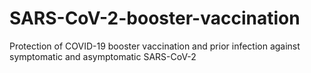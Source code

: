 # SARS-CoV-2-booster-vaccination
Protection of COVID-19 booster vaccination and prior infection against symptomatic and asymptomatic SARS-CoV-2
